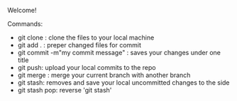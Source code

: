 Welcome!

Commands:

- git clone <repo-name>: clone the files to your local machine
- git add . : preper changed files for commit
- git commit -m"my commit message" : saves your changes under one title
- git push: upload your local commits to the repo
- git merge <branch-name>: merge your current branch with another branch
- git stash: removes and save your local uncommitted changes to the side
- git stash pop: reverse 'git stash'
